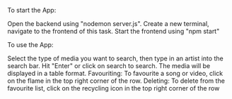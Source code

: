 To start the App:

Open the backend using "nodemon server.js".
Create a new terminal, navigate to the frontend of this task.
Start the frontend using "npm start"


To use the App:

Select the type of media you want to search, then type in an artist into the search bar.
Hit "Enter" or click on search to search.
The media will be displayed in a table format.
Favouriting:
    To favourite a song or video, click on the flame in the top right corner of the row.
Deleting: 
    To delete from the favourite list, click on the recycling icon in the top right corner of the row
